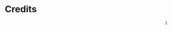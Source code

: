 
# Credits

<div class="scrolling-text">
  <span>Nachtigall.Gwen Parry.Merunisha Moonilal.Guillem Camprodon-Pujol.Federica Ciccone.Petra Garajova.Anastasia 
Pistofidou.Marion Real.David García Uslé.Lidia Morcillo.Clara N Solé.Ellen Albers.Helen Milne.Anouk Van der El.Giulia 
Francioni.Alberto Giachetti.Enrico Venturini Degli Esposti Ingrid Grankvist.Henrik Grönberg.Margareta 
Jonsö.Christian Lundell.Kerstin Syrén.Alice Grahn.Oscar Tomico Ineke Siersema.Bambo Adebiyi.Subhashree 
Choudhury.Natsuki Hibi.Dilara Tuzcuoğlu.Gaspard Bos Arianna Calcaterra Alphonce Auren.Ayodeji Osoba.Vedaste 
Niyonsaba.Pegah Eslamieh.Sahar Shirazi.Bruna Goveia da Rocha Tejaswini Nagesh.Afsaneh Alamdar.Abdul Mubarik 
Sumani.Patience Musemakweri.Francesco Sollitto Ellis Droog Caroline Carlsson Nelly Hayek.Alessandro 
Pierattini.Paola Fontana.Serena Meneghello.Paola Negro Laura Rognone Marina Castan.Laura Cleries.Cristina 
Gonzalez.Daniela Betancourth.Bruna Goveia Marco Mossinkoff Troy Nachtigall Gwen Parry.Merunisha 
Moonilal.Guillem Camprodon-Pujol.Federica Ciccone Petra Garajova Anastasia Pistofidou.Marion Real.David García 
Uslé.Lidia Morcillo.Clara N Solé.Ellen Albers Helen Milne Anouk van der El Giulia Francioni.Alberto Giachetti.Enrico 
Venturini Degli Esposti.Ingrid Grankvist Henrik Grönberg Margareta Jonsö Christian Lundell Kerstin Syrén.Alice 
Grahn.Oscar Tomico.Ineke Siersema Bambo Adebiyi Subhashree Choudhury Natsuki Hibi Dilara Tuzcuoğlu.Gaspard 
Bos.Arianna Calcaterra.Alphonce Auren Ayodeji Osoba Vedaste Niyonsaba Pegah Eslamieh Sahar Shirazi.Bruna 
Goveia da Rocha.Tejaswini Nagesh Afsaneh Alamdar Abdul Mubarik Sumani Marina Toeters Francesco 
Sollitto.Ellis Droog.Caroline Carlsson Nelly Hayek Alessandro Pierattini Paola Fontana Serena Meneghello.Paola 
Negro.Laura Rognone Marina Castan Laura Cleries Cristina Gonzalez Daniela Betancourth Bruna Goveia.Marco 
Mossinkoff.Troy Nachtigall Gwen Parry Merunisha Moonilal Guillem Camprodon-Pujol Federica Ciccone Petra 
Garajova.Anastasia Pistofidou Marion Real David García Uslé Lidia Morcillo Clara N Solé Ellen Albers Helen 
Milne.Anouk van der El Giulia Francioni Alberto Giachetti Enrico Venturini Degli Esposti Ingrid Grankvist Henrik 
Grönberg Margareta Jonsö Christian Lundell Kerstin Syrén Alice Grahn Oscar Tomico Ineke Siersema Bambo 
Adebiyi Subhashree Choudhury Natsuki Hibi Dilara Tuzcuoğlu Gaspard Bos Arianna Calcaterra Alphonce 
Auren Ayodeji Osoba Vedaste Niyonsaba Pegah Eslamieh Sahar Shirazi Bruna Goveia da Rocha Tejaswini 
Nagesh Afsaneh Alamdar Abdul Mubarik Sumani Patience Musemakweri Francesco Sollitto Ellis Droog.Caroline 
Carlsson Nelly Hayek Alessandro Pierattini Paola Fontana Serena Meneghello Paola Negro Laura Rognone.Marina 
Castan Laura Cleries Cristina Gonzalez Daniela Betancourth Bruna Goveia Marco Mossinkoff.Troy Nachtigall.Gwen 
Parry Merunisha Moonilal Guillem Camprodon-Pujol Federica Ciccone Petra Garajova Anastasia Pistofidou.Marion 
Real.David García Uslé Lidia Morcillo Clara N Solé Ellen Albers Helen Milne Anouk van der El.Giulia Francioni.Alberto 
Giachetti Enrico Venturini Degli Esposti Ingrid Grankvist Henrik Grönberg Margareta Jonsö.Christian Lundell.Kerstin 
Syrén.Alice Grahn Oscar Tomico Ineke Siersema Bambo Adebiyi Subhashree Choudhury.Natsuki Hibi.Dilara 
Tuzcuoğlu.Gaspard Bos Arianna Calcaterra Alphonce Auren Ayodeji Osoba Vedaste Niyonsaba.Pegah Eslamieh.Sahar 
Shirazi.Bruna Goveia da Rocha Tejaswini Nagesh Afsaneh Alamdar Abdul Mubarik Sumani.Patience 
Musemakweri.Francesco Sollitto Ellis Droog Caroline Carlsson Nelly Hayek.Alessandro Pierattini.Paola 
Fontana.Serena Meneghello Paola Negro Laura Rognone Marina Castan.Laura Cleries.Cristina Gonzalez.Daniela 
Betancourth.Bruna Goveia Marco Mossinkoff Troy Nachtigall Gwen Parry.Merunisha Moonilal.Guillem 
Camprodon-Pujol.Federica Ciccone Petra Garajova Anastasia Pistofidou.Marion Real.David García Uslé.Lidia 
Morcillo.Clara N Solé.Ellen Albers Helen Milne Marina ToetersGiulia Francioni.Alberto Giachetti.Enrico Venturini 
Degli Esposti.Ingrid Grankvist.Henrik Grönberg Margareta Jonsö.Christian Lundell.Kerstin Syrén.Alice Grahn.Oscar 
Tomico.Ineke Siersema.Bambo Adebiyi Subhashree Choudhury.Natsuki Hibi.Dilara Tuzcuoğlu.Gaspard Bos.Arianna 
Calcaterra.Alphonce Auren.Ayodeji Osoba Vedaste Niyonsaba.Pegah Eslamieh.Sahar Shirazi.Bruna Goveia da 
Rocha.Tejaswini Nagesh.Afsaneh Alamdar Abdul Mubarik Sumani.Patience Musemakweri.Francesco Sollitto.Ellis 
Droog.Caroline Carlsson.Nelly Hayek.Alessandro Pierattini!</span>
</div>

<style>
.scrolling-text {
    white-space: nowrap;
    overflow: hidden;
    display: block;
    width: 100%;
}

.scrolling-text span {
    display: inline-block;
    padding-left: 100%;
    animation: scroll-left 500s linear infinite;
}

@keyframes scroll-left {
    from { transform: translateX(0%); }
    to { transform: translateX(-100%); }
}
</style>

